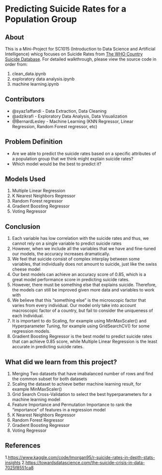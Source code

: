 # Predicting Suicide Rates for a Population Group

## About

This is a Mini-Project for SC1015 (Introduction to Data Science and Artificial Intelligence) whicg focuses on Suicide Rates from [The WHO Country Suicide Database](https://www.kaggle.com/datasets/russellyates88/suicide-rates-overview-1985-to-2016). For detailed walkthrough, please view the source code in order from:
1. clean_data.ipynb
2. exploratory data analysis.ipynb
3. machine learning.ipynb
  
## Contributors

- @syaz1affandi - Data Extraction, Data Cleaning
- @adzikrafi - Exploratory Data Analysis, Data Visualization
- @BernardLesley - Machine Learning (KNN Regressor, Linear Regression, Random Forest regressor, etc)

## Problem Definition

- Are we able to predict the suicide rates based on a specific attributes of a population group that we think might explain suicide rates?
- Which model would be the best to predict it?

## Models Used

1. Multiple Linear Regression
2. K Nearest Neighbors Regressor
3. Random Forest regressor
4. Gradient Boosting Regressor
5. Voting Regressor

## Conclusion

1. Each variable has low correlation with the suicide rates and thus, we cannot rely on a single variable to predict suicide rates
2. However, when we include all the variables that we have and fine-tuned our models, the accuracy increases dramatically. 
3. We feel that suicide consist of complex interplay between some variables, that individually does not amount to suicide, just like the swiss cheese model
4. Our best models can achieve an accuracy score of 0.85, which is a great model performance score in predicting suicide rates.
5. However, there must be something else that explains suicide. Therefore, the models can still be improved given more data and variables to work with
6. We believe that this “something else” is the microscopic factor that varies from every individual. Our model only take into account macroscopic factor of a country, but fail to consider the uniqueness of each Individual.
7. It is important to do Scaling, for example using MinMaxScaler() and Hyperparameter Tuning, for example using GridSearchCV() for some regression models.
8. Gradient Boosting Regressor is the best model to predict suicide rates that can achieve 0.85 score, while Multiple Linear Regression is the least accurate in predicting suicide rates.


## What did we learn from this project?
1. Merging Two datasets that have imabalanced number of rows and find the common subset for both datasets
2. Scaling the dataset to achieve better machine learning result, for example MinMaxScaler()
3. Grid Search Cross-Validation to select the best hyperparameters for a machine learning model
4. Feature Importance and Permutation Importance to rank the “importance” of features in a regression model
5. K Nearest Neighbors Regressor
6. Random Forest Regressor
7. Gradient Boosting Regressor
8. Voting Regressor

## References

1.https://www.kaggle.com/code/lmorgan95/r-suicide-rates-in-depth-stats-insights
2.https://towardsdatascience.com/the-suicide-crisis-in-data-7025f8551ca8


